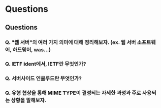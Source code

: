 # Questions

## Questions

### Q. "웹 서버"의 여러 가지 의미에 대해 정리해보자. \(ex. 웹 서버 소프트웨어, 하드웨어, was...\)

### Q. IETF ident에서, IETF란 무엇인가?

### Q. 서버사이드 인클루드란 무엇인가?

### Q. 유형 협상을 통해 MIME TYPE이 결정되는 자세한 과정과 주로 사용되는 상황을 말해보자.

